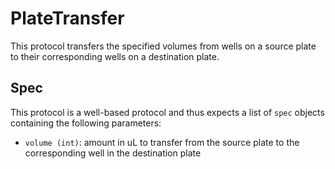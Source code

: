 # PlateTransfer

This protocol transfers the specified volumes from wells on a source plate to their
corresponding wells on a destination plate.

## Spec

This protocol is a well-based protocol and thus expects a list of `spec` objects containing the following parameters:

- `volume (int)`: amount in uL to transfer from the source plate to the corresponding well in the destination plate
